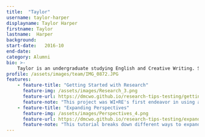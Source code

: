 ```yaml
---
title:  "Taylor"
username: taylor-harper
displayname: Taylor Harper
firstname: Taylor
lastname:  Harper
background: 
start-date:   2016-10 
end-date:
category: Alumni
bio: >- 
    Taylor is an undergraduate studying English and Creative Writing. She is one of WI+RE's original instructional design assistants. Her interests are in diverse learning perspectives, practices, and pedagogy. She also manages WI+RE's social media, sharing the team's work both in person and online.
profile: /assets/images/team/IMG_0872.JPG
features:
    - feature-title: "Getting Started with Research"
      feature-img: /assets/images/Research_3.png
      feature-url: https://dmcwo.github.io/research-tips-testing/getting-started/
      feature-note: "This project was WI+RE's first endeavor in using a longer video form. In the video, you'll meet five UCLA students as they explain their individual experience with conducting undergraduate research."
    - feature-title: "Expanding Perspectives"
      feature-img: /assets/images/Perspectives_4.png
      feature-url: https://dmcwo.github.io/research-tips-testing/expanding-perspectives/
      feature-note: "This tutorial breaks down different ways to expand your perspective when seeking sources for your research and writing."
---
```

